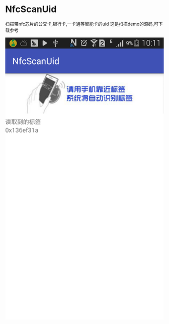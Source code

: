 # NfcScanUid
扫描带nfc芯片的公交卡,银行卡,一卡通等智能卡的uid
这是扫描demo的源码,可下载参考

![image](https://github.com/dgyqll/NfcScanUid/blob/master/app/src/main/res/drawable/Screenshot_2017-02-15-10-11-29.png)
